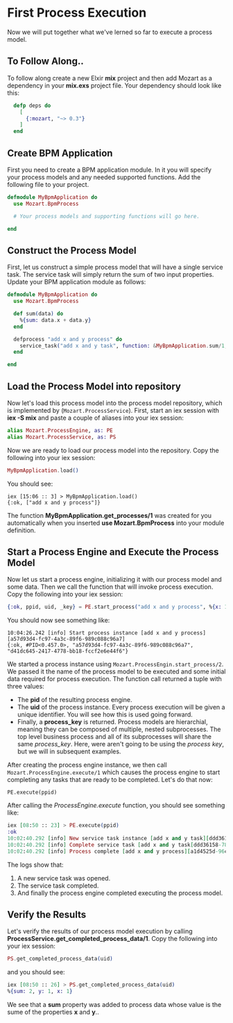 # First Process Execution

Now we will put together what we've lerned so far to execute a process model. 

## To Follow Along..

To follow along create a new Elxir **mix** project and then add Mozart as a dependency in your **mix.exs** project file. Your dependency should look like this:

```elixir
  defp deps do
    [
      {:mozart, "~> 0.3"}
    ]
  end
```

## Create BPM Application

First you need to create a BPM application module. In it you will specify your process models and any needed supported functions. Add the following file to your project.

```elixir
defmodule MyBpmApplication do
  use Mozart.BpmProcess

  # Your process models and supporting functions will go here.

end
```

## Construct the Process Model

First, let us construct a simple process model that will have a single service task. The service task will simply return the sum of two input properties. Update your BPM application module as follows:

```elixir
defmodule MyBpmApplication do
  use Mozart.BpmProcess

  def sum(data) do
    %{sum: data.x + data.y}
  end

  defprocess "add x and y process" do
    service_task("add x and y task", function: &MyBpmApplication.sum/1, inputs: "x,y")
  end

end
```

## Load the Process Model into repository

Now let's load this process model into the process model repository, which is implemented by (`Mozart.ProcessService`). First, start an iex session with **iex -S mix** and paste a couple of aliases into your iex session:

```elixir
alias Mozart.ProcessEngine, as: PE
alias Mozart.ProcessService, as: PS

```

Now we are ready to load our process model into the repository. Copy the following into your iex session:

```elixir
MyBpmApplication.load()

```

You should see:

````
iex [15:06 :: 3] > MyBpmApplication.load()
{:ok, ["add x and y process"]}
````

The function **MyBpmApplication.get_processes/1** was created for you automatically when you inserted **use Mozart.BpmProcess** into your module definition.

## Start a Process Engine and Execute the Process Model

Now let us start a process engine, initializing it with our process model and some data. Then we call the function that will invoke process execution. Copy the following into your iex session:

```elixir
{:ok, ppid, uid, _key} = PE.start_process("add x and y process", %{x: 1, y: 1})

```

You should now see something like:

```
10:04:26.242 [info] Start process instance [add x and y process][a57d93d4-fc97-4a3c-89f6-989c088c96a7]
{:ok, #PID<0.457.0>, "a57d93d4-fc97-4a3c-89f6-989c088c96a7", "d41dc645-2417-4778-bb18-fccf2e6e44f6"}
```

We started a process instance using `Mozart.ProcessEngin.start_process/2`. We passed it the name of the process model to be executed and some initial data required for process execution. The function call returned a tuple with three values: 

* The **pid** of the resulting process engine.
* The **uid** of the process instance. Every process execution will be given a unique identifier. You will see how this is used going forward.
* Finally, a **process_key** is returned. Process models are hierarchial, meaning they can be composed of multiple, nested subprocesses. The top level business process and all of its subprocesses will share the same *process_key*. Here, were aren't going to be using the *process key*, but we will in subsequent examples.

After creating the process engine instance, we then call `Mozart.ProcessEngine.execute/1` which causes the process engine to start completing any tasks that are ready to be completed. Let's do that now:

```
PE.execute(ppid)

```

After calling the *ProcessEngine.execute* function, you should see something like:

```elixir
iex [08:50 :: 23] > PE.execute(ppid)
:ok
10:02:40.292 [info] New service task instance [add x and y task][ddd36158-7837-4c5a-b0be-66a02f304d27]
10:02:40.292 [info] Complete service task [add x and y task[ddd36158-7837-4c5a-b0be-66a02f304d27]
10:02:40.292 [info] Process complete [add x and y process][a1d4525d-96cb-4da1-9a82-d20bab4afa89]
```

The logs show that:

1. A new service task was opened.
1. The service task completed.
1. And finally the process engine completed executing the process model.

## Verify the Results

Let's verify the results of our process model execution by calling **ProcessService.get_completed_process_data/1**. Copy the following into your iex session:

```elixir
PS.get_completed_process_data(uid)

```

and you should see:

```elixir
iex [08:50 :: 26] > PS.get_completed_process_data(uid)
%{sum: 2, y: 1, x: 1}
```

We see that a **sum** property was added to process data whose value is the sume of the properties **x** and **y**..

